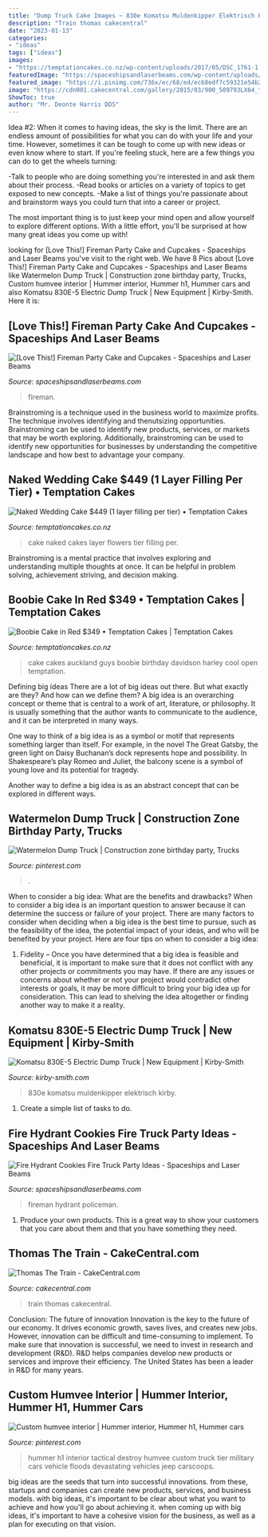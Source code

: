 ```yaml
---
title: "Dump Truck Cake Images ~ 830e Komatsu Muldenkipper Elektrisch Kirby"
description: "Train thomas cakecentral"
date: "2023-01-13"
categories:
- "ideas"
tags: ["ideas"]
images:
- "https://temptationcakes.co.nz/wp-content/uploads/2017/05/DSC_1761-1.jpg"
featuredImage: "https://spaceshipsandlaserbeams.com/wp-content/uploads/2015/09/fire-hydrant-cookies-for-fire-truck-party.jpg"
featured_image: "https://i.pinimg.com/736x/ec/68/ed/ec68edf7c59321e54b24ec5764f4e6d3.jpg"
image: "https://cdn001.cakecentral.com/gallery/2015/03/900_509793LX64_thomas-the-train.jpg"
ShowToc: true
author: "Mr. Deonte Harris DDS"
---
```



Idea #2:
When it comes to having ideas, the sky is the limit. There are an endless amount of possibilities for what you can do with your life and your time. However, sometimes it can be tough to come up with new ideas or even know where to start.
If you're feeling stuck, here are a few things you can do to get the wheels turning:

-Talk to people who are doing something you're interested in and ask them about their process.
-Read books or articles on a variety of topics to get exposed to new concepts.
-Make a list of things you're passionate about and brainstorm ways you could turn that into a career or project.

The most important thing is to just keep your mind open and allow yourself to explore different options. With a little effort, you'll be surprised at how many great ideas you come up with!

	

		
looking for [Love This!] Fireman Party Cake and Cupcakes - Spaceships and Laser Beams you've visit to the right web. We have 8 Pics about [Love This!] Fireman Party Cake and Cupcakes - Spaceships and Laser Beams like Watermelon Dump Truck | Construction zone birthday party, Trucks, Custom humvee interior | Hummer interior, Hummer h1, Hummer cars and also Komatsu 830E-5 Electric Dump Truck | New Equipment | Kirby-Smith. Here it is:
		
    
## [Love This!] Fireman Party Cake And Cupcakes - Spaceships And Laser Beams

<img loading=lazy src="https://spaceshipsandlaserbeams.com/wp-content/uploads/2015/09/fireman_fire_truck_birthday_cake.jpg" onerror="this.onerror=null;this.src='https://tse3.mm.bing.net/th?id=OIP.2fGvo174fD_37H9vGd6UdgHaLJ&amp;pid=15.1';" alt="[Love This!] Fireman Party Cake and Cupcakes - Spaceships and Laser Beams">

_Source: spaceshipsandlaserbeams.com_

>fireman. 

	

Brainstroming is a technique used in the business world to maximize profits. The technique involves identifying and thenutsizing opportunities. Brainstroming can be used to identify new products, services, or markets that may be worth exploring. Additionally, brainstroming can be used to identify new opportunities for businesses by understanding the competitive landscape and how best to advantage your company.

    
## Naked Wedding Cake $449 (1 Layer Filling Per Tier) • Temptation Cakes

<img loading=lazy src="https://temptationcakes.co.nz/wp-content/uploads/2015/04/021.jpg" onerror="this.onerror=null;this.src='https://tse3.mm.bing.net/th?id=OIP.ZOkT8WelaQP4jTBeU49ttQHaJ4&amp;pid=15.1';" alt="Naked Wedding Cake $449 (1 layer filling per tier) • Temptation Cakes">

_Source: temptationcakes.co.nz_

>cake naked cakes layer flowers tier filling per. 

	

Brainstroming is a mental practice that involves exploring and understanding multiple thoughts at once. It can be helpful in problem solving, achievement striving, and decision making.

    
## Boobie Cake In Red $349 • Temptation Cakes | Temptation Cakes

<img loading=lazy src="https://temptationcakes.co.nz/wp-content/uploads/2017/05/DSC_1761-1.jpg" onerror="this.onerror=null;this.src='https://tse1.mm.bing.net/th?id=OIP.U5eoLeQAY4vA4ETMTshQGwHaLD&amp;pid=15.1';" alt="Boobie Cake in Red $349 • Temptation Cakes | Temptation Cakes">

_Source: temptationcakes.co.nz_

>cake cakes auckland guys boobie birthday davidson harley cool open temptation. 

	

Defining big ideas
There are a lot of big ideas out there. But what exactly are they? And how can we define them?
A big idea is an overarching concept or theme that is central to a work of art, literature, or philosophy. It is usually something that the author wants to communicate to the audience, and it can be interpreted in many ways.

One way to think of a big idea is as a symbol or motif that represents something larger than itself. For example, in the novel The Great Gatsby, the green light on Daisy Buchanan’s dock represents hope and possibility. In Shakespeare’s play Romeo and Juliet, the balcony scene is a symbol of young love and its potential for tragedy.

Another way to define a big idea is as an abstract concept that can be explored in different ways.

    
## Watermelon Dump Truck | Construction Zone Birthday Party, Trucks

<img loading=lazy src="https://i.pinimg.com/736x/ec/68/ed/ec68edf7c59321e54b24ec5764f4e6d3.jpg" onerror="this.onerror=null;this.src='https://tse3.mm.bing.net/th?id=OIP.R501EtGKAX1QQ8L5AqJbNgHaJ3&amp;pid=15.1';" alt="Watermelon Dump Truck | Construction zone birthday party, Trucks">

_Source: pinterest.com_

>. 

	

When to consider a big idea: What are the benefits and drawbacks?
When to consider a big idea is an important question to answer because it can determine the success or failure of your project. There are many factors to consider when deciding when a big idea is the best time to pursue, such as the feasibility of the idea, the potential impact of your ideas, and who will be benefited by your project. Here are four tips on when to consider a big idea:
1. Fidelity – Once you have determined that a big idea is feasible and beneficial, it is important to make sure that it does not conflict with any other projects or commitments you may have. If there are any issues or concerns about whether or not your project would contradict other interests or goals, it may be more difficult to bring your big idea up for consideration. This can lead to shelving the idea altogether or finding another way to make it a reality.


    
## Komatsu 830E-5 Electric Dump Truck | New Equipment | Kirby-Smith

<img loading=lazy src="https://www.kirby-smith.com/KSImages/mark_Komatsu_830E-5_ACT_1.JPG" onerror="this.onerror=null;this.src='https://tse1.mm.bing.net/th?id=OIP.BpMFf31RUYqy5S2MAGXL8gHaFd&amp;pid=15.1';" alt="Komatsu 830E-5 Electric Dump Truck | New Equipment | Kirby-Smith">

_Source: kirby-smith.com_

>830e komatsu muldenkipper elektrisch kirby. 

	

1. Create a simple list of tasks to do.

    
## Fire Hydrant Cookies Fire Truck Party Ideas - Spaceships And Laser Beams

<img loading=lazy src="https://spaceshipsandlaserbeams.com/wp-content/uploads/2015/09/fire-hydrant-cookies-for-fire-truck-party.jpg" onerror="this.onerror=null;this.src='https://tse4.mm.bing.net/th?id=OIP.2EZdqzRRit8ugsiyfx_XiAHaGP&amp;pid=15.1';" alt="Fire Hydrant Cookies Fire Truck Party Ideas - Spaceships and Laser Beams">

_Source: spaceshipsandlaserbeams.com_

>fireman hydrant policeman. 

	

1. Produce your own products. This is a great way to show your customers that you care about them and that you have something they need.

    
## Thomas The Train - CakeCentral.com

<img loading=lazy src="https://cdn001.cakecentral.com/gallery/2015/03/900_509793LX64_thomas-the-train.jpg" onerror="this.onerror=null;this.src='https://tse3.mm.bing.net/th?id=OIP.OcJTj_BHAXWPMe-iB47-NQHaJ4&amp;pid=15.1';" alt="Thomas The Train - CakeCentral.com">

_Source: cakecentral.com_

>train thomas cakecentral. 

	

Conclusion: The future of innovation
Innovation is the key to the future of our economy. It drives economic growth, saves lives, and creates new jobs. However, innovation can be difficult and time-consuming to implement. To make sure that innovation is successful, we need to invest in research and development (R&D). R&D helps companies develop new products or services and improve their efficiency.
The United States has been a leader in R&D for many years.

    
## Custom Humvee Interior | Hummer Interior, Hummer H1, Hummer Cars

<img loading=lazy src="https://i.pinimg.com/736x/10/01/fe/1001fef0fc116f083d214f08b5ac5f84.jpg" onerror="this.onerror=null;this.src='https://tse2.mm.bing.net/th?id=OIP.DdCo-nzV6UiZol_iX3pvpAHaE8&amp;pid=15.1';" alt="Custom humvee interior | Hummer interior, Hummer h1, Hummer cars">

_Source: pinterest.com_

>hummer h1 interior tactical destroy humvee custom truck tier military cars vehicle floods devastating vehicles jeep carscoops. 

	

big ideas are the seeds that turn into successful innovations. from these, startups and companies can create new products, services, and business models. with big ideas, it's important to be clear about what you want to achieve and how you'll go about achieving it. when coming up with big ideas, it's important to have a cohesive vision for the business, as well as a plan for executing on that vision.

